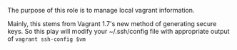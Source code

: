 The purpose of this role is to manage local vagrant information. 

Mainly, this stems from Vagrant 1.7's new method of generating secure keys. So this play will modify your ~/.ssh/config file with appropriate output of `vagrant ssh-config $vm`
